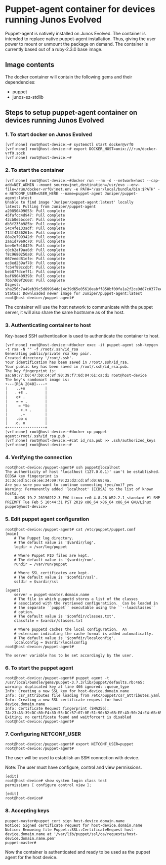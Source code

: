 # Puppet-agent container for devices running Junos Evolved

Puppet-agent is natively installed on Junos Evolved. The container is intended to replace
native puppet-agent installation. Thus, giving the user power to mount or unmount the package
on demand. The container is currently based out of a ruby-2.3.0 base image.

## Image contents

The docker container will contain the following gems and their dependencies:

* puppet
* junos-ez-stdlib

## Steps to setup puppet-agent container on devices running Junos Evolved

### 1. To start docker on Junos Evolved

```shell
[vrf:none] root@host-device:~# systemctl start docker@vrf0
[vrf:none] root@host-device:~# export DOCKER_HOST=unix:///run/docker-vrf0.sock
[vrf:none] root@host-device:~#
```

### 2. To start the container

```shell
[vrf:none] root@host-device:~#docker run --rm -d --network=host --cap-add=NET_ADMIN --mount source=jnet,destination=/usr/evo --env-file=/run/docker-vrf0/jnet.env -e PATH="/usr/local/bundle/bin:$PATH" -e NETCONF_USER=USER_HERE --name=puppet-agent Juniper/puppet-agent:latest
Unable to find image 'Juniper/puppet-agent:latest' locally
latest: Pulling from Juniper/puppet-agent
a20850499053: Pull complete
45fafcc4d947: Pull complete
43cb0e5bcce7: Pull complete
db3f235b985b: Pull complete
54c4fe133adf: Pull complete
714f4236261e: Pull complete
88a2e799342d: Pull complete
2aa1d79e9c70: Pull complete
bee8e7e10429: Pull complete
c8cb2af9aa6d: Pull complete
f8c9680250a0: Pull complete
667eedd81efe: Pull complete
ec8ed239af78: Pull complete
fcb4f89ccdbf: Pull complete
beb877dceff1: Pull complete
baf690409398: Pull complete
7bb7d69f2608: Pull complete
Digest: sha256:7a49eb39c5d69964dc14c39d65e05610eabff850bf09fa1a2f2ce9d87c0377ee
Status: Downloaded newer image for Juniper/puppet-agent:latest
root@host-device:/puppet-agent#
```

The container will use the host network to communicate with the puppet server, it will also share the same hostname as of the host.

### 3. Authenticating container to host

Key-based SSH authentication is used to authenticate the container to host.

```shell
[vrf:none] root@host-device:~#docker exec -it puppet-agent ssh-keygen -t rsa -N "" -f /root/.ssh/id_rsa
Generating public/private rsa key pair.
Created directory '/root/.ssh'.
Your identification has been saved in /root/.ssh/id_rsa.
Your public key has been saved in /root/.ssh/id_rsa.pub.
The key fingerprint is:
aa:69:77:b0:47:b0:c4:8f:90:39:f7:0d:04:61:ca:d1 root@host-device
The key's randomart image is:
+---[RSA 2048]----+
|    ..+o         |
|   . +E .        |
|    o+ .         |
|    = = .        |
|     = *So       |
|      +.+ .      |
|      .+         |
|    .oo o        |
|   .o. o         |
+-----------------+
[vrf:none] root@host-device:~#docker cp puppet-agent:/root/.ssh/id_rsa.pub .
[vrf:none] root@host-device:~#cat id_rsa.pub >> .ssh/authorized_keys
[vrf:none] root@host-device:~#
```

### 4. Verifying the connection

```shell
root@host-device:/puppet-agent# ssh puppet@localhost
The authenticity of host 'localhost (127.0.0.1)' can't be established.
ECDSA key fingerprint is 3c:3c:ed:5c:ce:ee:34:09:79:22:d3:cd:af:d0:68:4a.
Are you sure you want to continue connecting (yes/no)? yes
Warning: Permanently added 'localhost' (ECDSA) to the list of known hosts.
--- JUNOS 19.2-20190212.3-EVO Linux re0 4.8.28-WR2.2.1_standard #1 SMP PREEMPT Tue Feb 5 10:44:31 PST 2019 x86_64 x86_64 x86_64 GNU/Linux
puppet@host-device>
```

### 5. Edit puppet agent configuration

```shell
root@host-device:/puppet-agent# cat /etc/puppet/puppet.conf
[main]
    # The Puppet log directory.
    # The default value is '$vardir/log'.
    logdir = /var/log/puppet

    # Where Puppet PID files are kept.
    # The default value is '$vardir/run'.
    rundir = /var/run/puppet

    # Where SSL certificates are kept.
    # The default value is '$confdir/ssl'.
    ssldir = $vardir/ssl

[agent]
    server = puppet-master.domain.name
    # The file in which puppetd stores a list of the classes
    # associated with the retrieved configuratiion.  Can be loaded in
    # the separate ``puppet`` executable using the ``--loadclasses``
    # option.
    # The default value is '$confdir/classes.txt'.
    classfile = $vardir/classes.txt

    # Where puppetd caches the local configuration.  An
    # extension indicating the cache format is added automatically.
    # The default value is '$confdir/localconfig'.
    localconfig = $vardir/localconfig
root@host-device:/puppet-agent#

The server variable has to be set accordingly by the user.
```

### 6. To start the puppet agent

```shell
root@host-device:/puppet-agent# puppet agent -t
/usr/local/bundle/gems/puppet-3.7.3/lib/puppet/defaults.rb:465: warning: duplicated key at line 466 ignored: :queue_type
Info: Creating a new SSL key for host-device.domain.name
Info: csr_attributes file loading from /etc/puppet/csr_attributes.yaml
Info: Creating a new SSL certificate request for host-device.domain.name
Info: Certificate Request fingerprint (SHA256): 7A:23:A3:39:DC:80:F4:8D:55:DC:57:07:0E:51:90:B2:6B:EE:4D:50:24:E4:6B:65:16:90:0F:0D:54:B4:6F:72
Exiting; no certificate found and waitforcert is disabled
root@host-device:/puppet-agent#
```

### 7. Configuring NETCONF_USER

```shell
root@host-device:/puppet-agent# export NETCONF_USER=puppet
root@host-device:/puppet-agent#
```

The user will be used to establish an SSH connection with device.

Note: The user must have configure, control and view permissions.

```shell
[edit]
root@host-device# show system login class test
permissions [ configure control view ];

[edit]
root@host-device#
```

### 8. Accepting keys

```shell
puppet-master#puppet cert sign host-device.domain.name
Notice: Signed certificate request for host-device.domain.name
Notice: Removing file Puppet::SSL::CertificateRequest host-device.domain.name at '/var/lib/puppet/ssl/ca/requests/host-device.domain.name.pem'
puppet-master#
```

Now the container is authenticated and ready to be used as the puppet agent for the host device.

